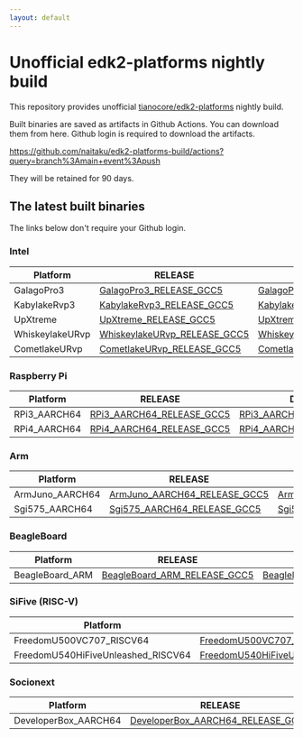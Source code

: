 ```yaml
---
layout: default
---
```


# Unofficial edk2-platforms nightly build 

This repository provides unofficial
[tianocore/edk2-platforms](https://github.com/tianocore/edk2-platforms)
nightly build.

Built binaries are saved as artifacts in Github Actions.
You can download them from here. Github login is required to download the artifacts.

https://github.com/naitaku/edk2-platforms-build/actions?query=branch%3Amain+event%3Apush

They will be retained for 90 days.

## The latest built binaries

The links below don't require your Github login.

### Intel

| Platform | RELEASE | DEBUG |
| -------- | ------- | ----- |
| GalagoPro3 | [GalagoPro3_RELEASE_GCC5](https://nightly.link/naitaku/edk2-platforms-build/workflows/build-intel-platforms/main/GalagoPro3_RELEASE_GCC5.zip) | [GalagoPro3_DEBUG_GCC5](https://nightly.link/naitaku/edk2-platforms-build/workflows/build-intel-platforms/main/GalagoPro3_DEBUG_GCC5.zip) |
| KabylakeRvp3 | [KabylakeRvp3_RELEASE_GCC5](https://nightly.link/naitaku/edk2-platforms-build/workflows/build-intel-platforms/main/KabylakeRvp3_RELEASE_GCC5.zip) | [KabylakeRvp3_DEBUG_GCC5](https://nightly.link/naitaku/edk2-platforms-build/workflows/build-intel-platforms/main/KabylakeRvp3_DEBUG_GCC5.zip) |
| UpXtreme | [UpXtreme_RELEASE_GCC5](https://nightly.link/naitaku/edk2-platforms-build/workflows/build-intel-platforms/main/UpXtreme_RELEASE_GCC5.zip) | [UpXtreme_DEBUG_GCC5](https://nightly.link/naitaku/edk2-platforms-build/workflows/build-intel-platforms/main/UpXtreme_DEBUG_GCC5.zip) |
| WhiskeylakeURvp | [WhiskeylakeURvp_RELEASE_GCC5](https://nightly.link/naitaku/edk2-platforms-build/workflows/build-intel-platforms/main/WhiskeylakeURvp_RELEASE_GCC5.zip) | [WhiskeylakeURvp_DEBUG_GCC5](https://nightly.link/naitaku/edk2-platforms-build/workflows/build-intel-platforms/main/WhiskeylakeURvp_DEBUG_GCC5.zip) |
| CometlakeURvp | [CometlakeURvp_RELEASE_GCC5](https://nightly.link/naitaku/edk2-platforms-build/workflows/build-intel-platforms/main/CometlakeURvp_RELEASE_GCC5.zip) | [CometlakeURvp_DEBUG_GCC5](https://nightly.link/naitaku/edk2-platforms-build/workflows/build-intel-platforms/main/CometlakeURvp_DEBUG_GCC5.zip) |

### Raspberry Pi

| Platform | RELEASE | DEBUG |
| -------- | ------- | ----- |
| RPi3_AARCH64 | [RPi3_AARCH64_RELEASE_GCC5](https://nightly.link/naitaku/edk2-platforms-build/workflows/build-edk2-platforms/main/RPi3_AARCH64_RELEASE_GCC5.zip) | [RPi3_AARCH64_DEBUG_GCC5](https://nightly.link/naitaku/edk2-platforms-build/workflows/build-edk2-platforms/main/RPi3_AARCH64_DEBUG_GCC5.zip) |
| RPi4_AARCH64 | [RPi4_AARCH64_RELEASE_GCC5](https://nightly.link/naitaku/edk2-platforms-build/workflows/build-edk2-platforms/main/RPi4_AARCH64_RELEASE_GCC5.zip) | [RPi4_AARCH64_DEBUG_GCC5](https://nightly.link/naitaku/edk2-platforms-build/workflows/build-edk2-platforms/main/RPi4_AARCH64_DEBUG_GCC5.zip) |

### Arm

| Platform | RELEASE | DEBUG |
| -------- | ------- | ----- |
| ArmJuno_AARCH64 | [ArmJuno_AARCH64_RELEASE_GCC5](https://nightly.link/naitaku/edk2-platforms-build/workflows/build-edk2-platforms/main/ArmJuno_AARCH64_RELEASE_GCC5.zip) | [ArmJuno_AARCH64_DEBUG_GCC5](https://nightly.link/naitaku/edk2-platforms-build/workflows/build-edk2-platforms/main/ArmJuno_AARCH64_DEBUG_GCC5.zip) |
| Sgi575_AARCH64 | [Sgi575_AARCH64_RELEASE_GCC5](https://nightly.link/naitaku/edk2-platforms-build/workflows/build-edk2-platforms/main/Sgi575_AARCH64_RELEASE_GCC5.zip) | [Sgi575_AARCH64_DEBUG_GCC5](https://nightly.link/naitaku/edk2-platforms-build/workflows/build-edk2-platforms/main/Sgi575_AARCH64_DEBUG_GCC5.zip) |

### BeagleBoard

| Platform | RELEASE | DEBUG |
| -------- | ------- | ----- |
| BeagleBoard_ARM | [BeagleBoard_ARM_RELEASE_GCC5](https://nightly.link/naitaku/edk2-platforms-build/workflows/build-edk2-platforms/main/BeagleBoard_ARM_RELEASE_GCC5.zip) | [BeagleBoard_ARM_DEBUG_GCC5](https://nightly.link/naitaku/edk2-platforms-build/workflows/build-edk2-platforms/main/BeagleBoard_ARM_DEBUG_GCC5.zip) |

### SiFive (RISC-V)

| Platform | RELEASE | DEBUG |
| -------- | ------- | ----- |
| FreedomU500VC707_RISCV64 | [FreedomU500VC707_RISCV64_RELEASE_GCC5](https://nightly.link/naitaku/edk2-platforms-build/workflows/build-edk2-platforms/main/FreedomU500VC707_RISCV64_RELEASE_GCC5.zip) | [FreedomU500VC707_RISCV64_DEBUG_GCC5](https://nightly.link/naitaku/edk2-platforms-build/workflows/build-edk2-platforms/main/FreedomU500VC707_RISCV64_DEBUG_GCC5.zip) |
| FreedomU540HiFiveUnleashed_RISCV64 | [FreedomU540HiFiveUnleashed_RISCV64_RELEASE_GCC5](https://nightly.link/naitaku/edk2-platforms-build/workflows/build-edk2-platforms/main/FreedomU540HiFiveUnleashed_RISCV64_RELEASE_GCC5.zip) | [FreedomU540HiFiveUnleashed_RISCV64_DEBUG_GCC5](https://nightly.link/naitaku/edk2-platforms-build/workflows/build-edk2-platforms/main/FreedomU540HiFiveUnleashed_RISCV64_DEBUG_GCC5.zip) |

### Socionext

| Platform | RELEASE | DEBUG |
| -------- | ------- | ----- |
| DeveloperBox_AARCH64 | [DeveloperBox_AARCH64_RELEASE_GCC5](https://nightly.link/naitaku/edk2-platforms-build/workflows/build-edk2-platforms/main/DeveloperBox_AARCH64_RELEASE_GCC5.zip) | [DeveloperBox_AARCH64_DEBUG_GCC5](https://nightly.link/naitaku/edk2-platforms-build/workflows/build-edk2-platforms/main/DeveloperBox_AARCH64_DEBUG_GCC5.zip) |
